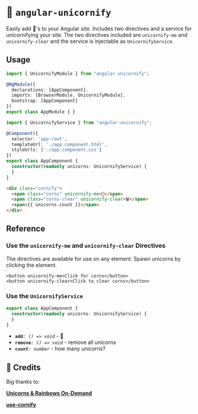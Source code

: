 # 🦄 `angular-unicornify`

Easily add 🦄's to your Angular site. Includes two directives and a service for unicornifying your site. The two directives included are `unicornify-me` and `unicornify-clear` and the service is injectable as `UnicornifyService`.

## Usage

```typescript
import { UnicornifyModule } from "angular-unicornify";

@NgModule({
  declarations: [AppComponent],
  imports: [BrowserModule, UnicornifyModule],
  bootstrap: [AppComponent]
})
export class AppModule { }
```

```typescript
import { UnicornifyService } from "angular-unicornify";

@Component({
  selector: 'app-root',
  templateUrl: './app.component.html',
  styleUrls: ['./app.component.css']
})
export class AppComponent {
  constructor(readonly unicorns: UnicornifyService) {
  }
}
```

```html
<div class="cornify">
  <span class="corns" unicornify-me>🦄</span>
  <span class="corns-clear" unicornify-clear>🗑️</span>
  <span>{{ unicorns.count }}</span>
</div>
```

## Reference

### Use the `unicornify-me` and `unicornify-clear` Directives

The directives are available for use on any element. Spawn unicorns by clicking the element.

```
<button unicornify-me>Click for corns</button>
<button unicornify-clear>Click to clear corns</button>
```

### Use the `UnicornifyService`

```ts
export class AppComponent {
  constructor(readonly unicorns: UnicornifyService) {
  }
}
```

- **`add`**_`: () => void`_ - 🦄
- **`remove`**_`: () => void`_ - remove all unicorns
- **`count`**_`: number`_ - how many unicorns?


## 🙌 Credits

Big thanks to:

[__Unicorns & Rainbows On-Demand__](http://www.cornify.com)

[__use-cornify__](https://github.com/daphnesmit/use-cornify)
